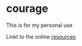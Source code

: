# courage
This is for my personal use

Linkt to the online [resources](https://drive.google.com/drive/folders/1E0flgNYPHWNTtkQJgtgMct-dAz_D51mx?usp=sharing)
